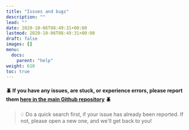```yaml
---
title: "Issues and bugs"
description: ""
lead: ""
date: 2020-10-06T08:49:31+00:00
lastmod: 2020-10-06T08:49:31+00:00
draft: false
images: []
menu:
  docs:
    parent: "help"
weight: 610
toc: true
---
```


#### 🪲 If you have any issues, are stuck, or experience errors, please report them [here in the main Github repository](https://github.com/BuildingVolumes/Unity_Geometry_Sequence_Streaming/issues) 🪲

>💡 Do a quick search first, if your issue has already been reported. If not, please open a new one, and we'll get back to you!
